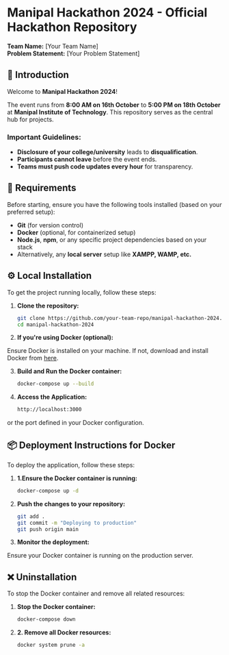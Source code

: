 # Manipal Hackathon 2024 - Official Hackathon Repository

**Team Name:** [Your Team Name]  
**Problem Statement:** [Your Problem Statement]

## 📜 Introduction  

Welcome to **Manipal Hackathon 2024**!

The event runs from **8:00 AM on 16th October** to **5:00 PM on 18th October** at **Manipal Institute of Technology**. This repository serves as the central hub for projects.

### Important Guidelines:

- **Disclosure of your college/university** leads to **disqualification**.
- **Participants cannot leave** before the event ends.
- **Teams must push code updates every hour** for transparency.



## 🚀 Requirements

Before starting, ensure you have the following tools installed (based on your preferred setup):

- **Git** (for version control)
- **Docker** (optional, for containerized setup)
- **Node.js**, **npm**, or any specific project dependencies based on your stack
- Alternatively, any **local server** setup like **XAMPP, WAMP, etc.**


## ⚙️ Local Installation

To get the project running locally, follow these steps:

1. **Clone the repository:**

   ```bash
   git clone https://github.com/your-team-repo/manipal-hackathon-2024.git
   cd manipal-hackathon-2024

2. **If you're using Docker (optional):**

Ensure Docker is installed on your machine. If not, download and install Docker from [here](https://docs.docker.com/get-docker/).

3. **Build and Run the Docker container:**

   ```bash
   docker-compose up --build

4. **Access the Application:**

   ```bash
   http://localhost:3000

or the port defined in your Docker configuration.


## 📦 Deployment Instructions for Docker

To deploy the application, follow these steps:

1. **1.Ensure the Docker container is running:**

   ```bash
   docker-compose up -d

2. **Push the changes to your repository:**

   ```bash
   git add .
   git commit -m "Deploying to production"
   git push origin main

3. **Monitor the deployment:**

Ensure your Docker container is running on the production server.


## ❌ Uninstallation

To stop the Docker container and remove all related resources:

1. **Stop the Docker container:**

   ```bash
   docker-compose down

1. **2. Remove all Docker resources:**

   ```bash
   docker system prune -a
